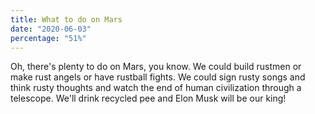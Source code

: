 ```yaml
---
title: What to do on Mars
date: "2020-06-03"
percentage: "51%"
---
```

Oh, there's plenty to do on Mars, you know. We could build rustmen or make rust angels or have rustball fights. We could sign rusty songs and think rusty thoughts and watch the end of human civilization through a telescope. We'll drink recycled pee and Elon Musk will be our king!